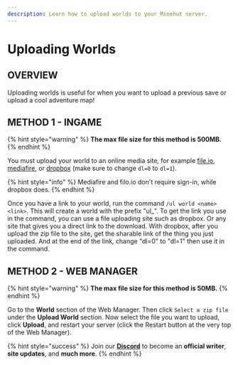 ```yaml
---
description: Learn how to upload worlds to your Minehut server.
---
```


# Uploading Worlds

## OVERVIEW

Uploading worlds is useful for when you want to upload a previous save or upload a cool adventure map!

## METHOD 1 - INGAME 

{% hint style="warning" %}
**The max file size for this method is 500MB.**
{% endhint %}

You must upload your world to an online media site, for example [file.io](https://www.file.io/), [mediafire](https://app.mediafire.com/myfiles), or [dropbox](https://www.dropbox.com/?_hp=c) (make sure to change `dl=0` to `dl=1`).

{% hint style="info" %}
Mediafire and filo.io don't require sign-in, while dropbox does.
{% endhint %}

Once you have a link to your world, run the command `/ul world <name> <link>`. This will create a world with the prefix "ul\_". To get the link you use in the command, you can use a file uploading site such as dropbox. Or any site that gives you a direct link to the download. With dropbox, after you upload the zip file to the site, get the sharable link of the thing you just uploaded. And at the end of the link, change "dl=0" to "dl=1" then use it in the command.

## METHOD 2 - WEB MANAGER

{% hint style="warning" %}
**The max file size for this method is 50MB.**
{% endhint %}

Go to the **World** section of the Web Manager. Then click `Select a zip file` under the **Upload World** section. Now select the file you want to upload, click **Upload**, and restart your server \(click the Restart button at the very top of the Web Manager\).

{% hint style="success" %}
Join our **[Discord](https://discord.gg/TYhH5bK)** to become an **official writer**, **site updates**, and **much more**.
{% endhint %}
